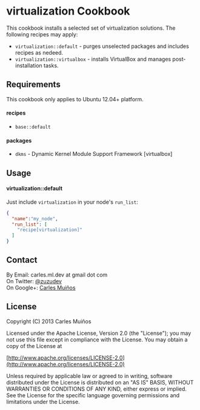 # virtualization Cookbook

This cookbook installs a selected set of virtualization solutions.
The following recipes may apply:

- `virtualization::default` - purges unselected packages and includes recipes as nedeed.
- `virtualization::virtualbox` - installs VirtualBox and manages post-installation tasks.


## Requirements

This cookbook only applies to Ubuntu 12.04+ platform.

#### recipes
- `base::default`

#### packages
- `dkms` - Dynamic Kernel Module Support Framework [virtualbox]


## Usage

#### virtualization::default
Just include `virtualization` in your node's `run_list`:

```json
{
  "name":"my_node",
  "run_list": [
    "recipe[virtualization]"
  ]
}
```


## Contact

By Email:   carles.ml.dev at gmail dot com  
On Twitter: [@zuzudev](https://twitter.com/zuzudev)  
On Google+: [Carles Muiños](https://plus.google.com/109480759201585988691)


## License

Copyright (C) 2013 Carles Muiños

Licensed under the Apache License, Version 2.0 (the "License");
you may not use this file except in compliance with the License.
You may obtain a copy of the License at

[http://www.apache.org/licenses/LICENSE-2.0](http://www.apache.org/licenses/LICENSE-2.0)

Unless required by applicable law or agreed to in writing, software
distributed under the License is distributed on an "AS IS" BASIS,
WITHOUT WARRANTIES OR CONDITIONS OF ANY KIND, either express or implied.
See the License for the specific language governing permissions and
limitations under the License.

